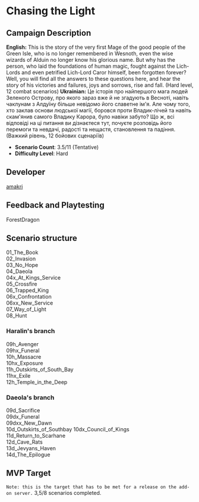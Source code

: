# Chasing the Light

## Campaign Description
**English:** This is the story of the very first Mage of the good people of the Green Isle, who is no longer remembered in Wesnoth, even the wise wizards of Alduin no longer know his glorious name. But why has the person, who laid the foundations of human magic, fought against the Lich-Lords and even petrified Lich-Lord Caror himself, been forgotten forever? Well, you will find all the answers to these questions here, and hear the story of his victories and failures, joys and sorrows, rise and fall.
(Hard level, 12 combat scenarios)
**Ukrainian:** Це історія про найпершого мага людей Зеленого Острову, про якого зараз вже й не згадують в Весноті, навіть чаклунам з Алдуїну більше невідомо його славетне ім'я. Але чому того, хто заклав основи людської магії, боровся проти Владик-лічей та навіть скам'янив самого Владику Карора, було навіки забуто? Що ж, всі відповіді на ці питання ви дізнаєтеся тут, почуєте розповідь його перемоги та невдачі, радості та нещастя, становлення та падіння.
(Важкий рівень, 12 бойових сценаріїв)
- **Scenario Count**: 3.5/11 (Tentative)
- **Difficulty Level**: Hard

## Developer
[amakri](https://github.com/amakriLexa04)

## Feedback and Playtesting
ForestDragon

## Scenario structure
01_The_Book                                                                                                                                      
02_Invasion                                                                                                                                      
03_No_Hope                                                                                                                                      
04_Daeola                                                                                                                                      
04x_At_Kings_Service                                                                                                                                      
05_Crossfire                                                                                                                                      
06_Trapped_King                                                                                                                                      
06x_Confrontation                                                                                                                                      
06xx_New_Service                                                                                                                                      
07_Way_of_Light                                                                                                                                     
08_Hunt  

### Haralin's branch                                                                                                                                  
09h_Avenger                                                                                                                                      
09hx_Funeral                                                                                                                                      
10h_Massacre                                                                                                                                      
10hx_Exposure                                                                                                                                      
11h_Outskirts_of_South_Bay                                                                                                                                      
11hx_Exile                                                                                                                                      
12h_Temple_in_the_Deep

### Daeola's branch    
09d_Sacrifice                                                                                                                                        
09dx_Funeral                                                                                                                                           
09dxx_New_Dawn                                                                                                                                            
10d_Outskirts_of_Southbay
10dx_Council_of_Kings                                                                                                                                                                                                                                                                                                           
11d_Return_to_Scarhane    
12d_Cave_Rats            
13d_Jevyans_Haven  
14d_The_Epilogue


## MVP Target
`Note: this is the target that has to be met for a release on the add-on server.`
3,5/8 scenarios completed.
